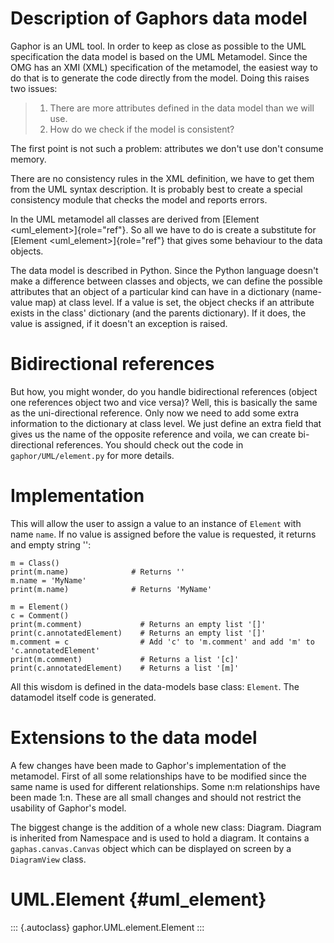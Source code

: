 # Description of Gaphors data model

Gaphor is an UML tool. In order to keep as close as possible to the UML
specification the data model is based on the UML Metamodel. Since the
OMG has an XMI (XML) specification of the metamodel, the easiest way to
do that is to generate the code directly from the model. Doing this
raises two issues:

> 1.  There are more attributes defined in the data model than we will
>     use.
> 2.  How do we check if the model is consistent?

The first point is not such a problem: attributes we don\'t use don\'t
consume memory.

There are no consistency rules in the XML definition, we have to get
them from the UML syntax description. It is probably best to create a
special consistency module that checks the model and reports errors.

In the UML metamodel all classes are derived from
[Element \<uml\_element\>]{role="ref"}. So all we have to do is create a
substitute for [Element \<uml\_element\>]{role="ref"} that gives some
behaviour to the data objects.

The data model is described in Python. Since the Python language
doesn\'t make a difference between classes and objects, we can define
the possible attributes that an object of a particular kind can have in
a dictionary (name-value map) at class level. If a value is set, the
object checks if an attribute exists in the class\' dictionary (and the
parents dictionary). If it does, the value is assigned, if it doesn\'t
an exception is raised.

Bidirectional references
========================

But how, you might wonder, do you handle bidirectional references
(object one references object two and vice versa)? Well, this is
basically the same as the uni-directional reference. Only now we need to
add some extra information to the dictionary at class level. We just
define an extra field that gives us the name of the opposite reference
and voila, we can create bi-directional references. You should check out
the code in `gaphor/UML/element.py` for more details.

Implementation
==============

This will allow the user to assign a value to an instance of `Element`
with name `name`. If no value is assigned before the value is requested,
it returns and empty string \'\':

    m = Class()
    print(m.name)              # Returns ''
    m.name = 'MyName'
    print(m.name)              # Returns 'MyName'

    m = Element()
    c = Comment()
    print(m.comment)             # Returns an empty list '[]'
    print(c.annotatedElement)    # Returns an empty list '[]'
    m.comment = c                # Add 'c' to 'm.comment' and add 'm' to 'c.annotatedElement'
    print(m.comment)             # Returns a list '[c]'
    print(c.annotatedElement)    # Returns a list '[m]'

All this wisdom is defined in the data-models base class: `Element`. The
datamodel itself code is generated.

Extensions to the data model
============================

A few changes have been made to Gaphor\'s implementation of the
metamodel. First of all some relationships have to be modified since the
same name is used for different relationships. Some n:m relationships
have been made 1:n. These are all small changes and should not restrict
the usability of Gaphor\'s model.

The biggest change is the addition of a whole new class: Diagram.
Diagram is inherited from Namespace and is used to hold a diagram. It
contains a `gaphas.canvas.Canvas` object which can be displayed on
screen by a `DiagramView` class.

UML.Element {#uml_element}
===========

::: {.autoclass}
gaphor.UML.element.Element
:::
